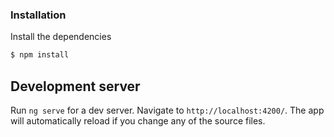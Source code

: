 ### Installation

Install the dependencies

```sh
$ npm install
```

## Development server

Run `ng serve` for a dev server. Navigate to `http://localhost:4200/`. The app will automatically reload if you change any of the source files.
